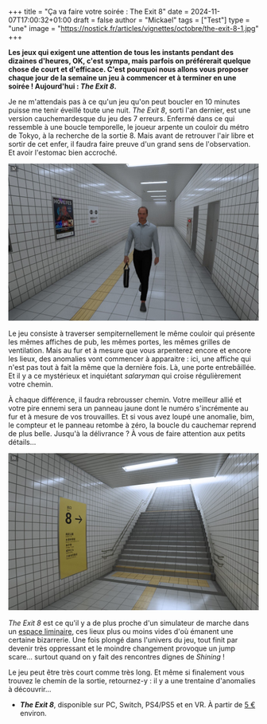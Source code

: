 +++
title = "Ça va faire votre soirée : The Exit 8"
date = 2024-11-07T17:00:32+01:00
draft = false
author = "Mickael"
tags = ["Test"]
type = "une"
image = "https://nostick.fr/articles/vignettes/octobre/the-exit-8-1.jpg"
+++

**Les jeux qui exigent une attention de tous les instants pendant des dizaines d'heures, OK, c'est sympa, mais parfois on préférerait quelque chose de court et d'efficace. C'est pourquoi nous allons vous proposer chaque jour de la semaine un jeu à commencer et à terminer en une soirée ! Aujourd'hui : *The Exit 8*.**

Je ne m'attendais pas à ce qu'un jeu qu'on peut boucler en 10 minutes puisse me tenir éveillé toute une nuit. *The Exit 8*, sorti l'an dernier, est une version cauchemardesque du jeu des 7 erreurs. Enfermé dans ce qui ressemble à une boucle temporelle, le joueur arpente un couloir du métro de Tokyo, à la recherche de la sortie 8. Mais avant de retrouver l'air libre et sortir de cet enfer, il faudra faire preuve d'un grand sens de l'observation. Et avoir l'estomac bien accroché.

![The Exit 8](the-exit-8-1.jpg "")

Le jeu consiste à traverser sempiternellement le même couloir qui présente les mêmes affiches de pub, les mêmes portes, les mêmes grilles de ventilation. Mais au fur et à mesure que vous arpenterez encore et encore les lieux, des anomalies vont commencer à apparaitre : ici, une affiche qui n'est pas tout à fait la même que la dernière fois. Là, une porte entrebâillée. Et il y a ce mystérieux et inquiétant *salaryman* qui croise régulièrement votre chemin. 

À chaque différence, il faudra rebrousser chemin. Votre meilleur allié et votre pire ennemi sera un panneau jaune dont le numéro s'incrémente au fur et à mesure de vos trouvailles. Et si vous avez loupé une anomalie, bim, le compteur et le panneau retombe à zéro, la boucle du cauchemar reprend de plus belle. Jusqu'à la délivrance ? À vous de faire attention aux petits détails…

![The Exit 8](the-exit-8-2.jpg "La lumière au bout du tunnel.")

*The Exit 8* est ce qu'il y a de plus proche d'un simulateur de marche dans un [espace liminaire](https://fr.wikipedia.org/wiki/Espace_liminaire), ces lieux plus ou moins vides d'où émanent une certaine bizarrerie. Une fois plongé dans l'univers du jeu, tout finit par devenir très oppressant et le moindre changement provoque un jump scare… surtout quand on y fait des rencontres dignes de *Shining* !

Le jeu peut être très court comme très long. Et même si finalement vous trouvez le chemin de la sortie, retournez-y : il y a une trentaine d'anomalies à découvrir…

- ***The Exit 8***, disponible sur PC, Switch, PS4/PS5 et en VR. À partir de [5 €](https://store.steampowered.com/app/2653790/8/) environ.